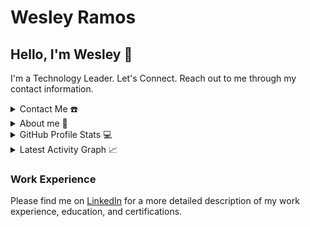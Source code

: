 # Wesley Ramos

## Hello, I'm Wesley 👋
I'm a Technology Leader. Let's Connect. Reach out to me through my contact information.

<details>
  <summary>Contact Me ☎️</summary>
  <h2 align="center">You can reach me by:</h2>
  <p align="center">
    <a href="https://www.linkedin.com/in/wr-rek/" target="_blank">
      <img align="center" src="https://img.shields.io/badge/linkedin-%231DA1F2.svg?style=for-the-badge&logo=linkedin&logoColor=white" alt="LinkedIn" height="30">
    </a>    
  </p>
</details>

<details>
  <summary>About me 💭</summary>
  <h2 align="center">About this Account</h2>
  <p align="center">
    <a href="https://github.com/RamosRRamos" target="_blank">
      <img align="center" src="https://komarev.com/ghpvc/?username=RamosRRamos&style=for-the-badge&label=PROFILE+VIEWS" height="25" alt="Profile Views">
    </a>
    <a href="https://RamosRRamos.github.io/RamosRRamos/">
      <img align="center" src="https://img.shields.io/website?down_message=offline&style=for-the-badge&up_message=online&url=https%3A%2F%2FRamosRRamos.github.io%2FRamosRRamos%2F" height="25" alt="Website">
    </a>
  </p>
</details>

<details>
  <summary>GitHub Profile Stats 💻</summary>
  <h2 align="center">GitHub Stats</h2>

  <details open>
    <summary><h3>Languages</h3></summary>
    <p align="center">
      <a href="https://github.com/RamosRRamos/">
        <img src="https://github-readme-stats.vercel.app/api/top-langs/?username=RamosRRamos&langs_count=6&theme=gruvbox&layout=compact&hide_border=true" alt="Top Languages">
      </a>
    </p>
    <p align="center">
      <a href="https://github.com/RamosRRamos/">
        <img width="45%" src="https://github-profile-summary-cards.vercel.app/api/cards/repos-per-language?username=RamosRRamos&theme=gruvbox&layout=compact&hide_border=true" alt="Top Languages by Repo">
        <img width="45%" src="https://github-profile-summary-cards.vercel.app/api/cards/most-commit-language?username=RamosRRamos&theme=gruvbox&layout=compact&hide_border=true" alt="Top Languages by Commit">
      </a>
    </p>
  </details>

  <details open>
    <summary><h3>Statistics</h3></summary>
    <p align="center">
      <a href="https://github.com/RamosRRamos/">
        <img width="49.5%" src="https://github-readme-stats.vercel.app/api?username=RamosRRamos&show_icons=true&theme=gruvbox&hide_border=true" alt="GitHub Stats">
        <img width="49.5%" src="https://github-readme-streak-stats.herokuapp.com/?user=RamosRRamos&theme=gruvbox&hide_border=true" alt="GitHub Streak">
      </a>
    </p>
  </details>
</details>

<details>
  <summary>Latest Activity Graph 📈</summary>
  <br>
  <h2 align="center">Latest Contribution</h2>
  <a href="https://github.com/ashutosh00710/github-readme-activity-graph">
    <img alt="Wesley's Activity Graph" src="https://github-readme-activity-graph.vercel.app/graph?username=RamosRRamos&theme=github-compact&hide_border=true">
  </a>
</details>

### Work Experience

Please find me on [LinkedIn](https://www.linkedin.com/in/wr-rek/) for a more detailed description of my work experience, education, and certifications.

